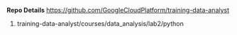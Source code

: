 **Repo Details**
https://github.com/GoogleCloudPlatform/training-data-analyst

1. training-data-analyst/courses/data_analysis/lab2/python
